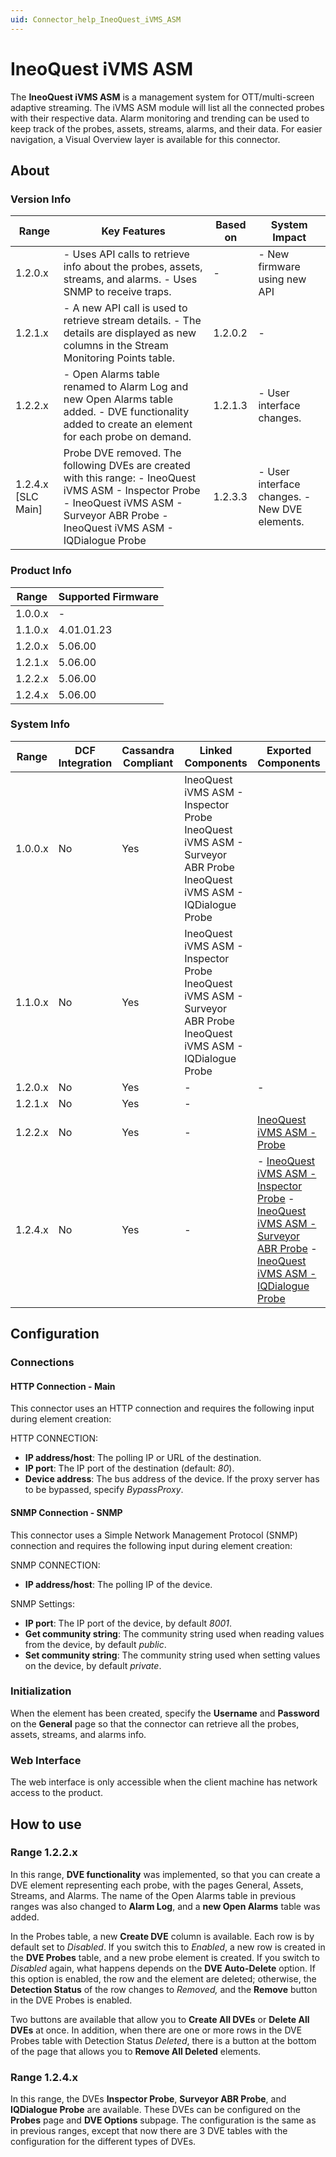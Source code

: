```yaml
---
uid: Connector_help_IneoQuest_iVMS_ASM
---
```


# IneoQuest iVMS ASM

The **IneoQuest iVMS ASM** is a management system for OTT/multi-screen adaptive streaming. The iVMS ASM module will list all the connected probes with their respective data. Alarm monitoring and trending can be used to keep track of the probes, assets, streams, alarms, and their data. For easier navigation, a Visual Overview layer is available for this connector.

## About

### Version Info

| **Range**            | **Key Features**                                                                                                                                                                            | **Based on** | **System Impact**                              |
|----------------------|---------------------------------------------------------------------------------------------------------------------------------------------------------------------------------------------|--------------|------------------------------------------------|
| 1.2.0.x              | \- Uses API calls to retrieve info about the probes, assets, streams, and alarms. - Uses SNMP to receive traps.                                                                             | \-           | \- New firmware using new API                  |
| 1.2.1.x              | \- A new API call is used to retrieve stream details. - The details are displayed as new columns in the Stream Monitoring Points table.                                                     | 1.2.0.2      | \-                                             |
| 1.2.2.x              | \- Open Alarms table renamed to Alarm Log and new Open Alarms table added. - DVE functionality added to create an element for each probe on demand.                                         | 1.2.1.3      | \- User interface changes.                     |
| 1.2.4.x \[SLC Main\] | Probe DVE removed. The following DVEs are created with this range: - IneoQuest iVMS ASM - Inspector Probe - IneoQuest iVMS ASM - Surveyor ABR Probe - IneoQuest iVMS ASM - IQDialogue Probe | 1.2.3.3      | \- User interface changes. - New DVE elements. |

### Product Info

| Range     | Supported Firmware     |
|-----------|------------------------|
| 1.0.0.x   | \-                     |
| 1.1.0.x   | 4.01.01.23             |
| 1.2.0.x   | 5.06.00                |
| 1.2.1.x   | 5.06.00                |
| 1.2.2.x   | 5.06.00                |
| 1.2.4.x   | 5.06.00                |

### System Info

| **Range** | **DCF Integration** | **Cassandra Compliant** | **Linked Components**                                                                                              | **Exported Components**                                                                                                                                                                                                                                                                                                                           |
|-----------|---------------------|-------------------------|--------------------------------------------------------------------------------------------------------------------|---------------------------------------------------------------------------------------------------------------------------------------------------------------------------------------------------------------------------------------------------------------------------------------------------------------------------------------------------|
| 1.0.0.x   | No                  | Yes                     | IneoQuest iVMS ASM - Inspector Probe IneoQuest iVMS ASM - Surveyor ABR Probe IneoQuest iVMS ASM - IQDialogue Probe |                                                                                                                                                                                                                                                                                                                                                   |
| 1.1.0.x   | No                  | Yes                     | IneoQuest iVMS ASM - Inspector Probe IneoQuest iVMS ASM - Surveyor ABR Probe IneoQuest iVMS ASM - IQDialogue Probe |                                                                                                                                                                                                                                                                                                                                                   |
| 1.2.0.x   | No                  | Yes                     | \-                                                                                                                 | \-                                                                                                                                                                                                                                                                                                                                                |
| 1.2.1.x   | No                  | Yes                     | \-                                                                                                                 |                                                                                                                                                                                                                                                                                                                                                   |
| 1.2.2.x   | No                  | Yes                     | \-                                                                                                                 | [IneoQuest iVMS ASM - Probe](xref:Connector_help_IneoQuest_iVMS_ASM_-_Probe)                                                                                                                                                                                                                                                              |
| 1.2.4.x   | No                  | Yes                     | \-                                                                                                                 | \- [IneoQuest iVMS ASM - Inspector Probe](xref:Connector_help_IneoQuest_iVMS_ASM_-_Inspector_Probe) - [IneoQuest iVMS ASM - Surveyor ABR Probe](xref:Connector_help_IneoQuest_iVMS_ASM_-_Surveyor_ABR_Probe) - [IneoQuest iVMS ASM - IQDialogue Probe](xref:Connector_help_IneoQuest_iVMS_ASM_-_IQDialogue_Probe) |

## Configuration

### Connections

#### HTTP Connection - Main

This connector uses an HTTP connection and requires the following input during element creation:

HTTP CONNECTION:

- **IP address/host**: The polling IP or URL of the destination.
- **IP port**: The IP port of the destination (default: *80*).
- **Device address**: The bus address of the device. If the proxy server has to be bypassed, specify *BypassProxy*.

#### SNMP Connection - SNMP

This connector uses a Simple Network Management Protocol (SNMP) connection and requires the following input during element creation:

SNMP CONNECTION:

- **IP address/host**: The polling IP of the device.

SNMP Settings:

- **IP port**: The IP port of the device, by default *8001*.
- **Get community string**: The community string used when reading values from the device, by default *public*.
- **Set community string**: The community string used when setting values on the device, by default *private*.

### Initialization

When the element has been created, specify the **Username** and **Password** on the **General** page so that the connector can retrieve all the probes, assets, streams, and alarms info.

### Web Interface

The web interface is only accessible when the client machine has network access to the product.

## How to use

### Range 1.2.2.x

In this range, **DVE functionality** was implemented, so that you can create a DVE element representing each probe, with the pages General, Assets, Streams, and Alarms. The name of the Open Alarms table in previous ranges was also changed to **Alarm Log**, and a **new Open Alarms** table was added.

In the Probes table, a new **Create DVE** column is available. Each row is by default set to *Disabled*. If you switch this to *Enabled*, a new row is created in the **DVE Probes** table, and a new probe element is created. If you switch to *Disabled* again, what happens depends on the **DVE Auto-Delete** option. If this option is enabled, the row and the element are deleted; otherwise, the **Detection Status** of the row changes to *Removed,* and the **Remove** button in the DVE Probes is enabled.

Two buttons are available that allow you to **Create All DVEs** or **Delete All DVEs** at once. In addition, when there are one or more rows in the DVE Probes table with Detection Status *Deleted*, there is a button at the bottom of the page that allows you to **Remove All Deleted** elements.

### Range 1.2.4.x

In this range, the DVEs **Inspector Probe**, **Surveyor ABR Probe**, and **IQDialogue Probe** are available. These DVEs can be configured on the **Probes** page and **DVE Options** subpage. The configuration is the same as in previous ranges, except that now there are 3 DVE tables with the configuration for the different types of DVEs.
